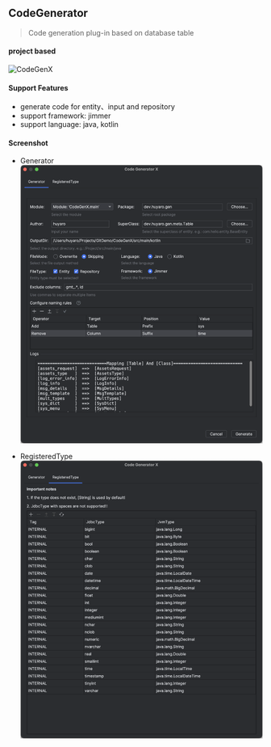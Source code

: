 CodeGenerator
---
> Code generation plug-in based on database table

####  project based
![CodeGenX](https://github.com/huyaro/CodeGenX.git)


#### Support Features
- generate code for entity、input and repository
- support framework: jimmer
- support language: java, kotlin

#### Screenshot
- Generator
![generator](screenshot/generator.png)

- RegisteredType
![registeredType](screenshot/registeredType.png)

